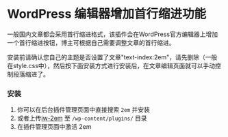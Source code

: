 # WordPress 编辑器增加首行缩进功能
一般国内文章都会采用首行缩进格式，该插件会在WordPress官方编辑器上增加一个首行缩进按钮，博主可根据自己需要调整文章的首行缩进。  

安装前请确认您自己的主题是否设置了文章"text-index:2em"，请先删除（一般在style.css中），然后按下面安装方式进行安装后，在文章编辑页面就可以手动控制段落缩进了。  
  
### 安装
1. 你可以在后台插件管理页面中直接搜索 `2em` 并安装  
2. 或者上传[iw-2em](https://github.com/itfsw/iw-2em/releases/download/v1.0.0/iw-2em.zip) 至 `/wp-content/plugins/` 目录  
3. 在插件管理页面中激活 2em  